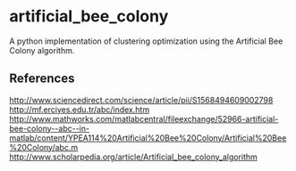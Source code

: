 # artificial_bee_colony
A python implementation of clustering optimization using the Artificial Bee Colony algorithm.

## References
http://www.sciencedirect.com/science/article/pii/S1568494609002798
http://mf.erciyes.edu.tr/abc/index.htm
http://www.mathworks.com/matlabcentral/fileexchange/52966-artificial-bee-colony--abc--in-matlab/content/YPEA114%20Artificial%20Bee%20Colony/Artificial%20Bee%20Colony/abc.m
http://www.scholarpedia.org/article/Artificial_bee_colony_algorithm
